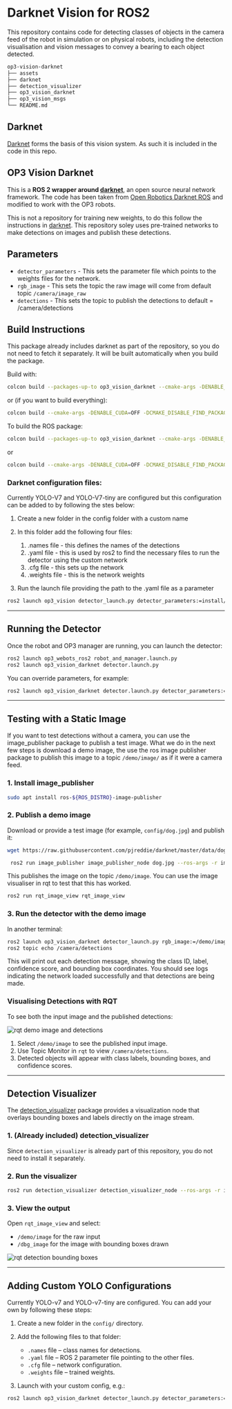 # Darknet Vision for ROS2

This repository contains code for detecting classes of objects in the camera feed of the
robot in simulation or on physical robots, including the detection visualisation and
vision messages to convey a bearing to each object detected.  

``` bash
op3-vision-darknet
├── assets
├── darknet
├── detection_visualizer
├── op3_vision_darknet
├── op3_vision_msgs
└── README.md

```

## Darknet

[Darknet](https://pjreddie.com/darknet) forms the basis of this vision system.  As such it is included in the code in this repo. 

## OP3 Vision Darknet

This is a **ROS 2 wrapper around [darknet](https://pjreddie.com/darknet)**, an open source neural network framework.  The code has been taken from [Open Robotics Darknet ROS](https://github.com/ros2/openrobotics_darknet_ros) and modified to work with the OP3 robots.

This is not a repository for training new weights, to do this follow the instructions in [darknet](https://pjreddie.com/darknet).  This repository soley uses pre-trained networks to make detections on images and publish these detections.


## Parameters
* `detector_parameters` - This sets the parameter file which points to the weights files for the network.
* `rgb_image` - This sets the topic the raw image will come from default topic `/camera/image_raw`
* `detections` - This sets the topic to publish the detections to default = /camera/detections


## Build Instructions

This package already includes darknet as part of the repository, so you do not need to fetch it separately. It will be built automatically when you build the package.

Build with:

```bash
colcon build --packages-up-to op3_vision_darknet --cmake-args -DENABLE_CUDA=OFF -DCMAKE_DISABLE_FIND_PACKAGE_OpenMP=TRUE
```

or (if you want to build everything):

```bash
colcon build --cmake-args -DENABLE_CUDA=OFF -DCMAKE_DISABLE_FIND_PACKAGE_OpenMP=TRUE
```

To build the ROS package:

```bash
colcon build --packages-up-to op3_vision_darknet --cmake-args -DENABLE_CUDA=OFF -DCMAKE_DISABLE_FIND_PACKAGE_OpenMP=TRUE
```

or

```bash
colcon build --cmake-args -DENABLE_CUDA=OFF -DCMAKE_DISABLE_FIND_PACKAGE_OpenMP=TRUE
```

### Darknet configuration files:

Currently YOLO-V7 and YOLO-V7-tiny are configured but this configuration can be added to by following the stes below:

1. Create a new folder in the config folder with a custom name
2. In this folder add the following four files:
   1. .names file - this defines the names of the detections
   2. .yaml file - this is used by ros2 to find the necessary files to run the detector using the custom network
   3. .cfg file - this sets up the network
   4. .weights file - this is the network weights

3. Run the launch file providing the path to the .yaml file as a parameter
```bash
ros2 launch op3_vision detector_launch.py detector_parameters:=install/op3_vision/share/op3_vision/config/your_folder_name/params.yaml
```

---

## Running the Detector

Once the robot and OP3 manager are running, you can launch the detector:

```bash
ros2 launch op3_webots_ros2 robot_and_manager.launch.py
ros2 launch op3_vision_darknet detector.launch.py
```

You can override parameters, for example:

```bash
ros2 launch op3_vision_darknet detector.launch.py detector_parameters:=install/op3_vision_darknet/share/op3_vision_darknet/config/yolo-v7-tiny/params.yaml
```

---

## Testing with a Static Image

If you want to test detections without a camera, you can use the image\_publisher package to publish a test image. What we do in the next few steps is download a demo image, the use the ros image publisher package to publish this image to a topic `/demo/image/` as if it were a camera feed.

### 1. Install image\_publisher

```bash
sudo apt install ros-${ROS_DISTRO}-image-publisher
```

### 2. Publish a demo image

Download or provide a test image (for example, `config/dog.jpg`) and publish it:

```bash
wget https://raw.githubusercontent.com/pjreddie/darknet/master/data/dog.jpg -O dog.jpg

 ros2 run image_publisher image_publisher_node dog.jpg --ros-args -r image_raw:=/demo/image

```

This publishes the image on the topic `/demo/image`. You can use the image visualiser
in rqt to test that this has worked.

```bash
ros2 run rqt_image_view rqt_image_view
```


### 3. Run the detector with the demo image

In another terminal:

```bash
ros2 launch op3_vision_darknet detector_launch.py rgb_image:=/demo/image detections:=/camera/detections
ros2 topic echo /camera/detections
```
This will print out each detection message, showing the class ID, label, confidence score, and bounding box coordinates.
You should see logs indicating the network loaded successfully and that detections are being made.



### Visualising Detections with RQT

To see both the input image and the published detections:

![rqt demo image and detections](../assets/rqt_demo_image.png)


1. Select `/demo/image` to see the published input image.
2. Use Topic Monitor in `rqt` to view `/camera/detections`.
3. Detected objects will appear with class labels, bounding boxes, and confidence scores.


---

## Detection Visualizer

The [detection\_visualizer](https://github.com/ros2/detection_visualizer) package provides a visualization node that overlays bounding boxes and labels directly on the image stream.

### 1. (Already included) detection\_visualizer

Since `detection_visualizer` is already part of this repository, you do not need to install it separately.

### 2. Run the visualizer

```bash
ros2 run detection_visualizer detection_visualizer_node --ros-args -r image:=/demo/image -r detections:=/demo/detections
```

### 3. View the output

Open `rqt_image_view` and select:

* `/demo/image` for the raw input
* `/dbg_image` for the image with bounding boxes drawn


![rqt detection bounding boxes](../assets/rqt-detections.png)


---

## Adding Custom YOLO Configurations

Currently YOLO-v7 and YOLO-v7-tiny are configured.
You can add your own by following these steps:

1. Create a new folder in the `config/` directory.
2. Add the following files to that folder:

   * `.names` file – class names for detections.
   * `.yaml` file – ROS 2 parameter file pointing to the other files.
   * `.cfg` file – network configuration.
   * `.weights` file – trained weights.
3. Launch with your custom config, e.g.:

```bash
ros2 launch op3_vision_darknet detector_launch.py detector_parameters:=install/op3_vision_darknet/share/op3_vision_darknet/config/your_folder/params.yaml
```

